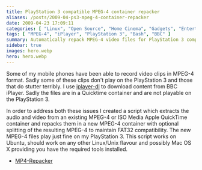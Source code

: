 ```yaml
---
title: PlayStation 3 compatible MPEG-4 container repacker
aliases: /posts/2009-04-ps3-mpeg-4-container-repacker
date: 2009-04-23 17:09:11
categories: [ "Linux", "Open Source", "Home Cinema", "Gadgets", "Entertainment" ]
tags: [ "MPEG-4", "iPlayer", "PlayStation 3", "Bash", "BBC" ]
summary: Automatically repack MPEG-4 video files for PlayStation 3 compatibility
sidebar: true
images: hero.webp
hero: hero.webp
---
```


Some of my mobile phones have been able to record video clips in MPEG-4
format. Sadly some of these clips don't play on the PlayStation 3 and those
that do stutter terribly. I use [iplayer-dl](http://po-ru.com/projects/iplayer-downloader/)
to download content from BBC iPlayer. Sadly the files are in a Quicktime
container and are not playable on the PlayStation 3.

In order to address both these issues I created a script which extracts the
audio and video from an existing MPEG-4 or ISO Media Apple QuickTime container
and repacks them in a new MPEG-4 container with optional splitting of the
resulting MPEG-4 to maintain FAT32 compatibility. The new MPEG-4 files play
just fine on my PlayStation 3. This script works on Ubuntu, should work on any
other Linux/Unix flavour and possibly Mac OS X providing you have the required
tools installed.

  * [MP4-Repacker](https://github.com/flexiondotorg/MP4-Packer)

